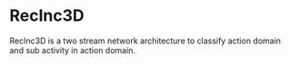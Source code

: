 # RecInc3D
RecInc3D is a two stream network architecture to classify action domain and sub activity in action domain. 
